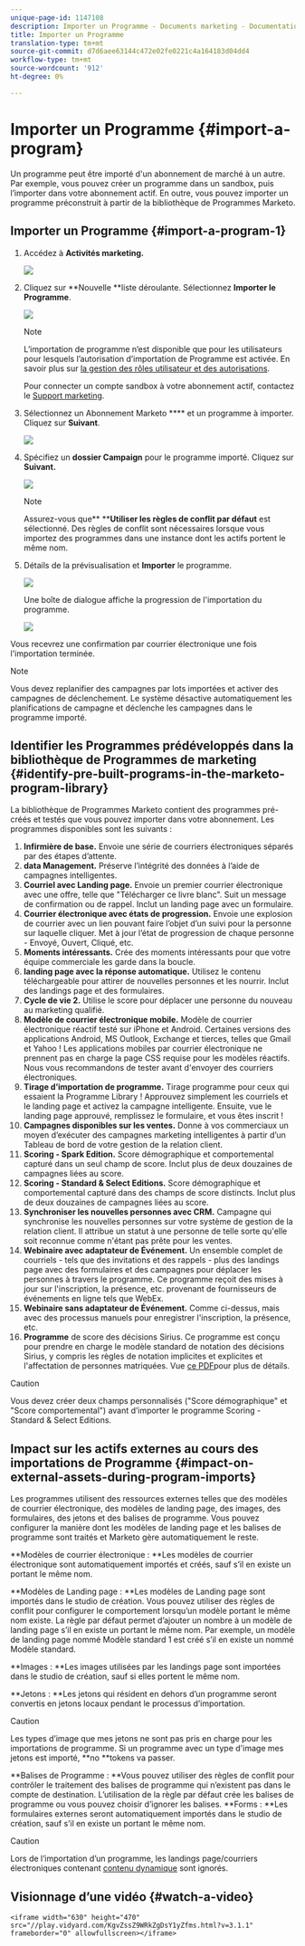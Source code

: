 ```yaml
---
unique-page-id: 1147108
description: Importer un Programme - Documents marketing - Documentation du produit
title: Importer un Programme
translation-type: tm+mt
source-git-commit: d7d6aee63144c472e02fe0221c4a164183d04dd4
workflow-type: tm+mt
source-wordcount: '912'
ht-degree: 0%

---
```



# Importer un Programme {#import-a-program}

Un programme peut être importé d&#39;un abonnement de marché à un autre. Par exemple, vous pouvez créer un programme dans un sandbox, puis l’importer dans votre abonnement actif. En outre, vous pouvez importer un programme préconstruit à partir de la bibliothèque de Programmes Marketo.

## Importer un Programme {#import-a-program-1}

1. Accédez à **Activités marketing.**

   ![](assets/ma.png)

1. Cliquez sur **Nouvelle **liste déroulante. Sélectionnez **Importer le Programme**.

   ![](assets/image2014-9-17-12-3a15-3a4.png)

   >[!NOTE]
   >
   >L’importation de programme n’est disponible que pour les utilisateurs pour lesquels l’autorisation d’importation de Programme est activée. En savoir plus sur [la gestion des rôles utilisateur et des autorisations](../../../../product-docs/administration/users-and-roles/managing-user-roles-and-permissions.md).
   >
   >
   >Pour connecter un compte sandbox à votre abonnement actif, contactez le [Support marketing](http://www.marketo.com/services/support/).

1. Sélectionnez un Abonnement Marketo **** et un programme à importer. Cliquez sur **Suivant**.

   ![](assets/image2014-9-17-12-3a20-3a13.png)

1. Spécifiez un **dossier Campaign** pour le programme importé. Cliquez sur **Suivant.**

   ![](assets/image2014-9-17-12-3a20-3a44.png)

   >[!NOTE]
   >
   >Assurez-vous que** ****Utiliser les règles de conflit par défaut** est sélectionné. Des règles de conflit sont nécessaires lorsque vous importez des programmes dans une instance dont les actifs portent le même nom.

1. Détails de la prévisualisation et **Importer** le programme.

   ![](assets/image2014-9-17-12-3a21-3a36.png)

   Une boîte de dialogue affiche la progression de l&#39;importation du programme.

   ![](assets/image2014-9-17-12-3a21-3a51.png)

Vous recevrez une confirmation par courrier électronique une fois l&#39;importation terminée.

>[!NOTE]
>
>Vous devez replanifier des campagnes par lots importées et activer des campagnes de déclenchement. Le système désactive automatiquement les planifications de campagne et déclenche les campagnes dans le programme importé.

## Identifier les Programmes prédéveloppés dans la bibliothèque de Programmes de marketing {#identify-pre-built-programs-in-the-marketo-program-library}

La bibliothèque de Programmes Marketo contient des programmes pré-créés et testés que vous pouvez importer dans votre abonnement. Les programmes disponibles sont les suivants :

1. **Infirmière de base.** Envoie une série de courriers électroniques séparés par des étapes d’attente.
1. **data Management.** Préserve l’intégrité des données à l’aide de campagnes intelligentes.
1. **Courriel avec Landing page.** Envoie un premier courrier électronique avec une offre, telle que &quot;Télécharger ce livre blanc&quot;. Suit un message de confirmation ou de rappel. Inclut un landing page avec un formulaire.
1. **Courrier électronique avec états de progression.** Envoie une explosion de courrier avec un lien pouvant faire l’objet d’un suivi pour la personne sur laquelle cliquer. Met à jour l’état de progression de chaque personne - Envoyé, Ouvert, Cliqué, etc.
1. **Moments intéressants.** Crée des moments intéressants pour que votre équipe commerciale les garde dans la boucle.
1. **landing page avec la réponse automatique.** Utilisez le contenu téléchargeable pour attirer de nouvelles personnes et les nourrir. Inclut des landings page et des formulaires.
1. **Cycle de vie 2.** Utilise le score pour déplacer une personne du nouveau au marketing qualifié.
1. **Modèle de courrier électronique mobile.** Modèle de courrier électronique réactif testé sur iPhone et Android. Certaines versions des applications Android, MS Outlook, Exchange et tierces, telles que Gmail et Yahoo ! Les applications mobiles par courrier électronique ne prennent pas en charge la page CSS requise pour les modèles réactifs. Nous vous recommandons de tester avant d&#39;envoyer des courriers électroniques.
1. **Tirage d’importation de programme.** Tirage programme pour ceux qui essaient la Programme Library ! Approuvez simplement les courriels et le landing page et activez la campagne intelligente. Ensuite, vue le landing page approuvé, remplissez le formulaire, et vous êtes inscrit !
1. **Campagnes disponibles sur les ventes.** Donne à vos commerciaux un moyen d’exécuter des campagnes marketing intelligentes à partir d’un Tableau de bord de votre gestion de la relation client.
1. **Scoring - Spark Edition.** Score démographique et comportemental capturé dans un seul champ de score. Inclut plus de deux douzaines de campagnes liées au score.
1. **Scoring - Standard &amp; Select Editions.** Score démographique et comportemental capturé dans des champs de score distincts. Inclut plus de deux douzaines de campagnes liées au score.
1. **Synchroniser les nouvelles personnes avec CRM.** Campagne qui synchronise les nouvelles personnes sur votre système de gestion de la relation client. Il attribue un statut à une personne de telle sorte qu&#39;elle soit reconnue comme n&#39;étant pas prête pour les ventes.
1. **Webinaire avec adaptateur de Événement.** Un ensemble complet de courriels - tels que des invitations et des rappels - plus des landings page avec des formulaires et des campagnes pour déplacer les personnes à travers le programme. Ce programme reçoit des mises à jour sur l&#39;inscription, la présence, etc. provenant de fournisseurs de événements en ligne tels que WebEx.
1. **Webinaire sans adaptateur de Événement.** Comme ci-dessus, mais avec des processus manuels pour enregistrer l&#39;inscription, la présence, etc.
1. **Programme** de score des décisions Sirius. Ce programme est conçu pour prendre en charge le modèle standard de notation des décisions Sirius, y compris les règles de notation implicites et explicites et l&#39;affectation de personnes matriquées. Vue [ce PDF](http://docs.marketo.com/display/docs/assets/sirius-decisions-scoring-program-overview.pdf)pour plus de détails.

>[!CAUTION]
>
>Vous devez créer deux champs personnalisés (&quot;Score démographique&quot; et &quot;Score comportemental&quot;) avant d’importer le programme Scoring - Standard &amp; Select Editions.

## Impact sur les actifs externes au cours des importations de Programme {#impact-on-external-assets-during-program-imports}

Les programmes utilisent des ressources externes telles que des modèles de courrier électronique, des modèles de landing page, des images, des formulaires, des jetons et des balises de programme. Vous pouvez configurer la manière dont les modèles de landing page et les balises de programme sont traités et Marketo gère automatiquement le reste.

**Modèles de courrier électronique : **Les modèles de courrier électronique sont automatiquement importés et créés, sauf s’il en existe un portant le même nom.

**Modèles de Landing page : **Les modèles de Landing page sont importés dans le studio de création. Vous pouvez utiliser des règles de conflit pour configurer le comportement lorsqu’un modèle portant le même nom existe. La règle par défaut permet d’ajouter un nombre à un modèle de landing page s’il en existe un portant le même nom. Par exemple, un modèle de landing page nommé Modèle standard 1 est créé s’il en existe un nommé Modèle standard.

**Images : **Les images utilisées par les landings page sont importées dans le studio de création, sauf si elles portent le même nom.

**Jetons : **Les jetons qui résident en dehors d’un programme seront convertis en jetons locaux pendant le processus d’importation.

>[!CAUTION]
>
>Les types d’image que mes jetons ne sont pas pris en charge pour les importations de programme. Si un programme avec un type d&#39;image mes jetons est importé, **no **tokens va passer.

**Balises de Programme : **Vous pouvez utiliser des règles de conflit pour contrôler le traitement des balises de programme qui n’existent pas dans le compte de destination. L’utilisation de la règle par défaut crée les balises de programme ou vous pouvez choisir d’ignorer les balises.  **Forms : **Les formulaires externes seront automatiquement importés dans le studio de création, sauf s’il en existe un portant le même nom.

>[!CAUTION]
>
>Lors de l’importation d’un programme, les landings page/courriers électroniques contenant [contenu dynamique](http://docs.marketo.com/x/yRAt) sont ignorés.

## Visionnage d’une vidéo {#watch-a-video}

`<iframe width="630" height="470" src="//play.vidyard.com/KgvZssZ9WRkZgDsY1yZfms.html?v=3.1.1" frameborder="0" allowfullscreen></iframe>`